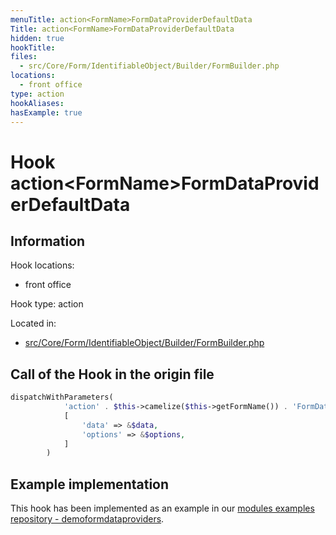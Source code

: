 ```yaml
---
menuTitle: action<FormName>FormDataProviderDefaultData
Title: action<FormName>FormDataProviderDefaultData
hidden: true
hookTitle: 
files:
  - src/Core/Form/IdentifiableObject/Builder/FormBuilder.php
locations:
  - front office
type: action
hookAliases:
hasExample: true
---
```


# Hook action&lt;FormName>FormDataProviderDefaultData

## Information

Hook locations: 
  - front office

Hook type: action

Located in: 
  - [src/Core/Form/IdentifiableObject/Builder/FormBuilder.php](https://github.com/PrestaShop/PrestaShop/blob/8.0.x/src/Core/Form/IdentifiableObject/Builder/FormBuilder.php)

## Call of the Hook in the origin file

```php
dispatchWithParameters(
            'action' . $this->camelize($this->getFormName()) . 'FormDataProviderDefaultData',
            [
                'data' => &$data,
                'options' => &$options,
            ]
        )
```

## Example implementation

This hook has been implemented as an example in our [modules examples repository - demoformdataproviders](https://github.com/PrestaShop/example-modules/tree/master/demoformdataproviders).